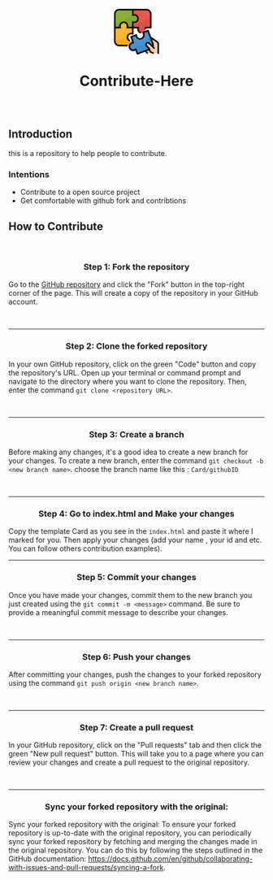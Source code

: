 
<h1>
<br>
<div align="center">
    <img src="images/contribute.png" height="90">
    <p >Contribute-Here</p>
</div>

  
  
</h1>

<br>

## Introduction 
this is a repository to help people to contribute.

### Intentions
- Contribute to a open source project
- Get comfortable with github fork and contribtions


## How to Contribute 
<br>

### <p align="center">Step 1: Fork the repository</p>
 Go to the <a href= "https://github.com/2x-Hra/Contribute-Here">GitHub repository</a>  and click the "Fork" button in the top-right corner of the page. This will create a copy of the repository in your GitHub account.

<br>

<hr>

### <p align="center">Step 2: Clone the forked repository</p>

 In your own GitHub repository, click on the green "Code" button and copy the repository's URL. Open up your terminal or command prompt and navigate to the directory where you want to clone the repository. Then, enter the command `git clone <repository URL>`.

<br>

<hr>

### <p align="center">Step 3: Create a branch </p>
 Before making any changes, it's a good idea to create a new branch for your changes. To create a new branch, enter the command `git checkout -b <new branch name>`. choose the branch name like this : `Card/githubID`

<br>

<hr>

### <p align="center">Step 4: Go to index.html and Make your changes </p>
Copy the template Card as you see in the `index.html` and paste it where I marked for you. Then apply your changes (add your name , your id and etc. You can follow others contribution examples).
<br>

<hr>


### <p align="center">Step 5: Commit your changes </p>
Once you have made your changes, commit them to the new branch you just created using the `git commit -m <message>` command. Be sure to provide a meaningful commit message to describe your changes.

<br>

<hr>


### <p align="center">Step 6: Push your changes</p>
After committing your changes, push the changes to your forked repository using the command `git push origin <new branch name>`. 


<br>

<hr>

### <p align="center">Step 7: Create a pull request </p>
In your GitHub repository, click on the "Pull requests" tab and then click the green "New pull request" button. This will take you to a page where you can review your changes and create a pull request to the original repository.

<br>

<hr>

### <p align="center">  Sync your forked repository with the original: </p>
Sync your forked repository with the original: To ensure your forked repository is up-to-date with the original repository, you can periodically sync your forked repository by fetching and merging the changes made in the original repository. You can do this by following the steps outlined in the GitHub documentation: https://docs.github.com/en/github/collaborating-with-issues-and-pull-requests/syncing-a-fork.
  
